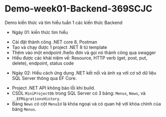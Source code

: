 # Demo-week01-Backend-369SCJC
Demo kiến thức và tìm hiểu tuần 1 các kiến thức Backend 
- Ngày 01: kiến thức tìm hiểu
+ Cài đặt thành công .NET core 8, Postman
+ Tạo và chạy được 1 project .NET 8 từ template
+ Thêm vào một endpoint /hello đơn và gọi nó thành công qua swagger
+ Hiểu được các khái niệm về: Resource, HTTP verb (get, post, put, delete), endpoint, status code

- Ngày 02: Hiểu cách ứng dụng .NET kết nối và ánh xạ với cơ sở dữ liệu SQL Server thông qua EF Core.
*   Project .NET API không báo lỗi khi build.
*   CSDL `MiniProjectDb` trong SQL Server có 3 bảng: `Menus`, `News`, và `__EFMigrationsHistory`.
*   Bảng `News` có cột `MenuId` là khóa ngoại và có quan hệ với khóa chính của bảng `Menus`.

